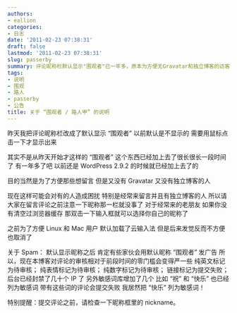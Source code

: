 ```yaml
---
authors:
- eallion
categories:
- 日志
date: '2011-02-23 07:38:31'
draft: false
lastmod: '2011-02-23 07:38:31'
slug: passerby
summary: 评论昵称栏默认显示"围观者"已一年多，原本为方便无Gravatar和独立博客的访客。老用户双击输入框可选择缓存昵称。云输入法因体验不佳已取消。为防广告，审核规则收紧：纯英文/表情/数字评论需审核，含链接直接失败，新增敏感词包括"祝""快乐"。提交前请确认昵称显示内容。
tags:
- 说明
- 围观
- 路人
- passerby
- 公告
title: 关于 “围观者 / 路人甲” 的说明
---
```


昨天我把评论昵称栏改成了默认显示 “围观者”
以前默认是不显示的
需要用鼠标点击一下才显示出来

其实不是从昨天开始才这样的
“围观者” 这个东西已经加上去了很长很长一段时间了
有一年多了吧
以前还是 WordPress 2.9.2 的时候就已经加上去了的

目的当然是为了方便那些想留言
但是又没有 Gravatar 又没有独立博客的人

现在这样可能会对有的人造成困扰
特别是经常来留言并且有独立博客的人
所以请大家在留言评论之前注意一下昵称那一栏就没事了
对于经常来的老朋友
如果你没有清空过浏览器缓存
那双击一下输入框就可以选择你自己的昵称了

之前为了方便 Linux 和 Mac 用户
默认加载了云输入法
但是后来发觉反而不方便
也取消了

关于 Spam：
默认显示昵称之后
肯定有些家伙会用默认昵称 “围观者” 发广告
所以，现在本博客对评论的审核相对于前段时间的零门槛会变得严一些
纯英文标记为待审核；
纯表情标记为待审核；
纯数字标记为待审核；
链接标记为提交失败；
后台已经封禁了几十个 IP 了
另外敏感词库增加了几个
比如 “祝” 和 “快乐” 也已经列为敏感词
带有这些词的评论会提交失败
我居然把 “快乐” 列为敏感词！

特别提醒：提交评论之前，请检查一下昵称框里的 nickname。